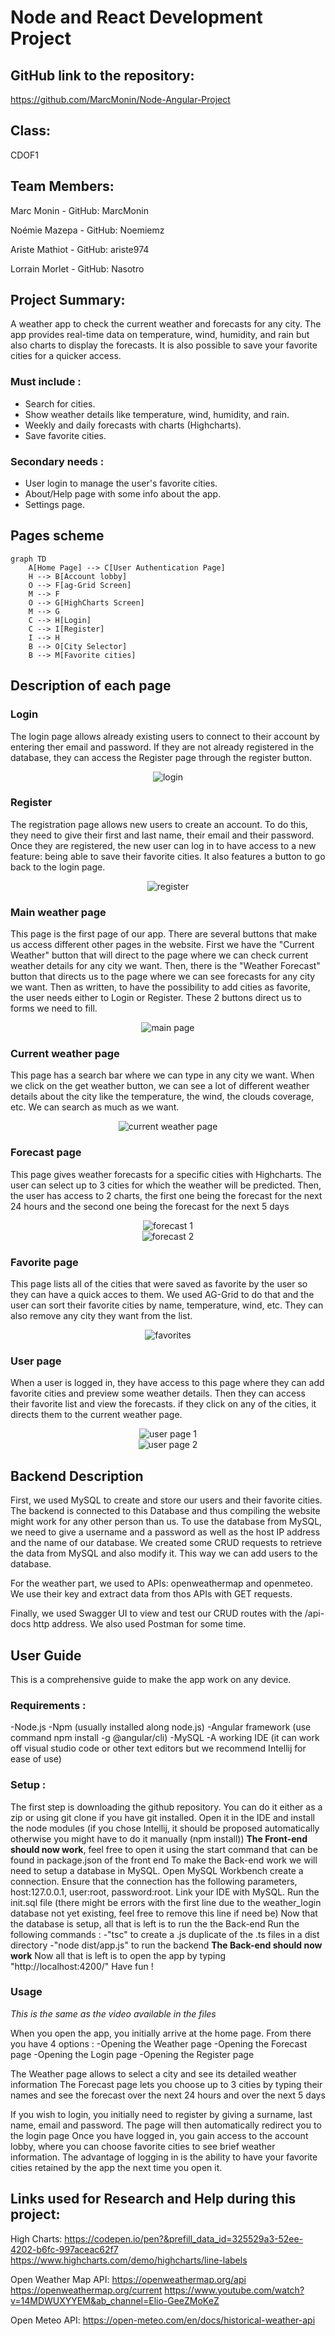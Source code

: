 # Node and React Development Project

## GitHub link to the repository: 
https://github.com/MarcMonin/Node-Angular-Project 

## Class:
CDOF1

## Team Members: 
Marc Monin - GitHub: MarcMonin

Noémie Mazepa - GitHub: Noemiemz

Ariste Mathiot - GitHub: ariste974

Lorrain Morlet - GitHub: Nasotro


## Project Summary:
A weather app to check the current weather and forecasts for any city.
The app provides real-time data on temperature, wind, humidity, and rain  but also charts to display the forecasts. 
It is also possible to save your favorite cities for a quicker access.

### Must include :
- Search for cities.
- Show weather details like temperature, wind, humidity, and rain.
- Weekly and daily forecasts with charts (Highcharts).
- Save favorite cities.

### Secondary needs : 
- User login to manage the user's favorite cities.
- About/Help page with some info about the app.
- Settings page.


## Pages scheme
```mermaid
graph TD
    A[Home Page] --> C[User Authentication Page]
    H --> B[Account lobby]
    O --> F[ag-Grid Screen]
    M --> F
    O --> G[HighCharts Screen]
    M --> G
    C --> H[Login]
    C --> I[Register]
    I --> H
    B --> O[City Selector]
    B --> M[Favorite cities]
```

## Description of each page

### Login
The login page allows already existing users to connect to their account by entering ther email and password. If they are not already registered in the database, they can access the Register page through the register button.
<br>
<div align="center">
    <img src="images/login.png" alt="login">
</div>

### Register
The registration page allows new users to create an account. To do this, they need to give their first and last name, their email and their password. 
Once they are registered, the new user can log in to have access to a new feature: being able to save their favorite cities. It also features a button to go back to the login page.
<br>
<div align="center">
    <img src="images/register.png" alt="register">
</div>

### Main weather page
This page is the first page of our app. There are several buttons that make us access different other pages in the website. First we have the "Current Weather" button that will direct to the page where we can check current weather details for any city we want. Then, there is the "Weather Forecast" button that directs us to the page where we can see forecasts for any city we want. Then as written, to have the possibility to add cities as favorite, the user needs either to Login or Register. These 2 buttons direct us to forms we need to fill.
<br>
<div align="center">
    <img src="images/main%20page.png" alt="main page">
</div>


### Current weather page
This page has a search bar where we can type in any city we want. When we click on the get weather button, we can see a lot of different weather details about the city like the temperature, the wind, the clouds coverage, etc. We can search as much as we want.
<br>
<div align="center">
    <img src="images\Weather for paris.png" alt="current weather page">
</div>

### Forecast page
This page gives weather forecasts for a specific cities with Highcharts. The user can select up to 3 cities for which the weather will be predicted. Then, the user has access to 2 charts, the first one being the forecast for the next 24 hours and the second one being the forecast for the next 5 days
<br>
<div align="center">
    <img src="images/forecast%203%20cities%201.png" alt="forecast 1">
    <br>
    <img src="images/forecast%203%20cities%202.png" alt="forecast 2">
</div>


### Favorite page
This page lists all of the cities that were saved as favorite by the user so they can have a quick acces to them. We used AG-Grid to do that and the user can sort their favorite cities by name, temperature, wind, etc. They can also remove any city they want from the list.
<br>
<div align="center">
    <img src="images/all%20favorites.png" alt="favorites">
</div>

### User page
When a user is logged in, they have access to this page where they can add favorite cities and preview some weather details. Then they can access their favorite list and view the forecasts. if they click on any of the cities, it directs them to the current weather page.
<br>
<div align="center">
    <img src="images\home 1.png" alt="user page 1">
    <br>
    <img src="images\home 2.png" alt="user page 2">
</div>

## Backend Description
First, we used MySQL to create and store our users and their favorite cities. The backend is connected to this Database and thus compiling the website might work for any other person than us. To use the database from MySQL, we need to give a username and a password as well as the host IP address and the name of our database.
We created some CRUD requests to retrieve the data from MySQL and also modify it. This way we can add users to the database.

For the weather part, we used to APIs: openweathermap and openmeteo. We use their key and extract data from thos APIs with GET requests.

Finally, we used Swagger UI to view and test our CRUD routes with the /api-docs http address. We also used Postman for some time.



## User Guide

This is a comprehensive guide to make the app work on any device.

### Requirements :
-Node.js 
-Npm (usually installed along node.js)
-Angular framework (use command npm install -g @angular/cli)
-MySQL
-A working IDE (it can work off visual studio code or other text editors but we recommend Intellij for ease of use)

### Setup :

The first step is downloading the github repository. You can do it either as a zip or using git clone if you have git installed.
Open it in the IDE and install the node modules (if you chose Intellij, it should be proposed automatically otherwise you might have to do it manually (npm install))
**The Front-end should now work**, feel free to open it using the start command that can be found in package.json of the front end
To make the Back-end work we will need to setup a database in MySQL.
Open MySQL Workbench create a connection. Ensure that the connection has the following parameters, host:127.0.0.1, user:root, password:root.
Link your IDE with MySQL.
Run the init.sql file (there might be errors with the first line due to the weather_login database not yet existing, feel free to remove this line if need be)
Now that the database is setup, all that is left is to run the the Back-end
Run the following commands :
-"tsc" to create a .js duplicate of the .ts files in a dist directory
-"node dist/app.js" to run the backend
**The Back-end should now work**
Now all that is left is to open the app by typing "http://localhost:4200/"
Have fun !

### Usage
*This is the same as the video available in the files*

When you open the app, you initially arrive at the home page. 
From there you have 4 options :
-Opening the Weather page
-Opening the Forecast page
-Opening the Login page
-Opening the Register page

The Weather page allows to select a city and see its detailed weather information
The Forecast page lets you choose up to 3 cities by typing their names and see the forecast over the next 24 hours and over the next 5 days

If you wish to login, you initially need to register by giving a surname, last name, email and password. The page will then automatically redirect you to the login page
Once you have logged in, you gain access to the account lobby, where you can choose favorite cities to see brief weather information. The advantage of logging in is the ability to have your favorite cities retained by the app the next time you open it.


## Links used for Research and Help during this project:
High Charts: https://codepen.io/pen?&prefill_data_id=325529a3-52ee-4202-b6fc-997aceac62f7 https://www.highcharts.com/demo/highcharts/line-labels


Open Weather Map API: https://openweathermap.org/api 
https://openweathermap.org/current
https://www.youtube.com/watch?v=14MDWUXYYEM&ab_channel=Elio-GeeZMoKeZ 

Open Meteo API: https://open-meteo.com/en/docs/historical-weather-api
